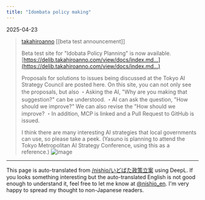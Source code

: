 ```yaml
---
title: "Idombata policy making"
---
```


2025-04-23

> [takahiroanno](https://x.com/takahiroanno/status/1914986076332343600) [[beta test announcement]]
>
>  Beta test site for "Idobata Policy Planning" is now available.
>  [https://delib.takahiroanno.com/view/docs/index.md…](https://delib.takahiroanno.com/view/docs/index.md…)
>
>  Proposals for solutions to issues being discussed at the Tokyo AI Strategy Council are posted here. On this site, you can not only see the proposals, but also
>  ・Asking the AI, "Why are you making that suggestion?" can be understood.
>  ・AI can ask the question, "How should we improve?" We can also revise the "How should we improve?
>  ・In addition, MCP is linked and a Pull Request to GitHub is issued.
>
>  I think there are many interesting AI strategies that local governments can use, so please take a peek. (Yasuno is planning to attend the Tokyo Metropolitan AI Strategy Conference, using this as a reference.)
>  ![image](https://pbs.twimg.com/media/GpNkMZka4AA0XsB?format=jpg&name=small#.png)

---
This page is auto-translated from [/nishio/いどばた政策立案](https://scrapbox.io/nishio/いどばた政策立案) using DeepL. If you looks something interesting but the auto-translated English is not good enough to understand it, feel free to let me know at [@nishio_en](https://twitter.com/nishio_en). I'm very happy to spread my thought to non-Japanese readers.